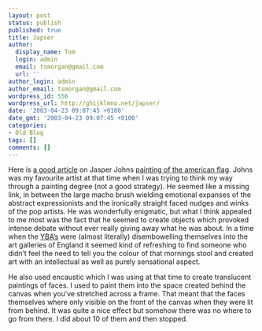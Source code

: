 ```yaml
---
layout: post
status: publish
published: true
title: Japser
author:
  display_name: Tom
  login: admin
  email: tsmorgan@gmail.com
  url: ''
author_login: admin
author_email: tsmorgan@gmail.com
wordpress_id: 556
wordpress_url: http://ghijklmno.net/japser/
date: '2003-04-23 09:07:45 +0100'
date_gmt: '2003-04-23 09:07:45 +0100'
categories:
- Old Blog
tags: []
comments: []
---
```

<!-- more -->

<p>Here is <a href="http://www.guardian.co.uk/arts/features/story/0,11710,940948,00.html">a good article</a> on Jasper Johns <a href="http://www.artchive.com/artchive/J/johns/flag.jpg.html">painting of the american flag</a>. Johns was my favourite artist at that time when I was trying to think my way through a painting degree (not a good strategy). He seemed like a missing link, in between the large macho brush wielding emotional expanses of the abstract expressionists and the ironically straight faced nudges and winks of the pop artists. He was wonderfully enigmatic, but what I think appealed to me most was the fact that he seemed to create objects which provoked intense debate without ever really giving away what he was about. In a time when the <a href="http://www.artandculture.com/arts/movement?movementId=1505">YBA&#8217;s</a> were (almost literally) disembowelling themselves into the art galleries of England it seemed kind of refreshing to find someone who didn&#8217;t feel the need to tell you the colour of that mornings stool and created art with an intellectual as well as purely sensational aspect.</p>

<p>He also used encaustic which I was using at that time to create translucent paintings of faces. I used to paint them into the space created behind the canvas when you&#8217;ve stretched across a frame. That meant that the faces themselves where only visible on the front of the canvas when they were lit from behind. It was quite a nice effect but somehow there was no where to go from there. I did about 10 of them and then stopped.</p>

